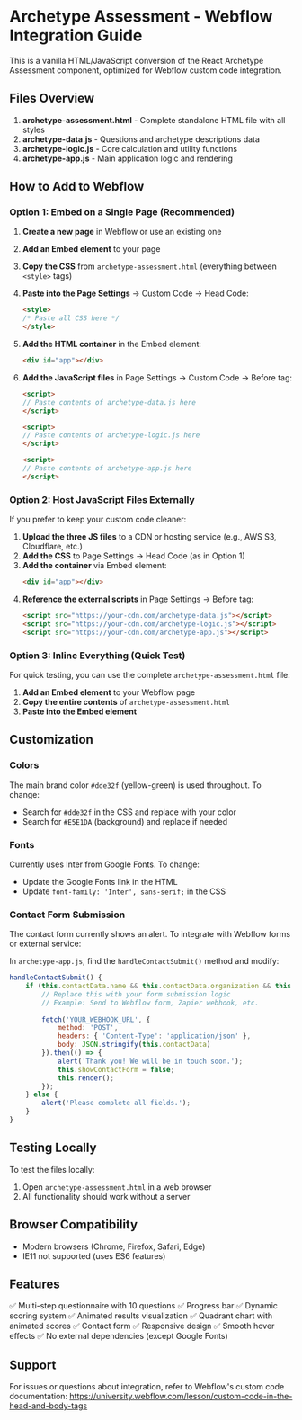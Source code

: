 # Archetype Assessment - Webflow Integration Guide

This is a vanilla HTML/JavaScript conversion of the React Archetype Assessment component, optimized for Webflow custom code integration.

## Files Overview

1. **archetype-assessment.html** - Complete standalone HTML file with all styles
2. **archetype-data.js** - Questions and archetype descriptions data
3. **archetype-logic.js** - Core calculation and utility functions
4. **archetype-app.js** - Main application logic and rendering

## How to Add to Webflow

### Option 1: Embed on a Single Page (Recommended)

1. **Create a new page** in Webflow or use an existing one
2. **Add an Embed element** to your page
3. **Copy the CSS** from `archetype-assessment.html` (everything between `<style>` tags)
4. **Paste into the Page Settings** → Custom Code → Head Code:
   ```html
   <style>
   /* Paste all CSS here */
   </style>
   ```

5. **Add the HTML container** in the Embed element:
   ```html
   <div id="app"></div>
   ```

6. **Add the JavaScript files** in Page Settings → Custom Code → Before </body> tag:
   ```html
   <script>
   // Paste contents of archetype-data.js here
   </script>
   
   <script>
   // Paste contents of archetype-logic.js here
   </script>
   
   <script>
   // Paste contents of archetype-app.js here
   </script>
   ```

### Option 2: Host JavaScript Files Externally

If you prefer to keep your custom code cleaner:

1. **Upload the three JS files** to a CDN or hosting service (e.g., AWS S3, Cloudflare, etc.)
2. **Add the CSS** to Page Settings → Head Code (as in Option 1)
3. **Add the container** via Embed element:
   ```html
   <div id="app"></div>
   ```
4. **Reference the external scripts** in Page Settings → Before </body> tag:
   ```html
   <script src="https://your-cdn.com/archetype-data.js"></script>
   <script src="https://your-cdn.com/archetype-logic.js"></script>
   <script src="https://your-cdn.com/archetype-app.js"></script>
   ```

### Option 3: Inline Everything (Quick Test)

For quick testing, you can use the complete `archetype-assessment.html` file:

1. **Add an Embed element** to your Webflow page
2. **Copy the entire contents** of `archetype-assessment.html`
3. **Paste into the Embed element**

## Customization

### Colors
The main brand color `#dde32f` (yellow-green) is used throughout. To change:
- Search for `#dde32f` in the CSS and replace with your color
- Search for `#E5E1DA` (background) and replace if needed

### Fonts
Currently uses Inter from Google Fonts. To change:
- Update the Google Fonts link in the HTML
- Update `font-family: 'Inter', sans-serif;` in the CSS

### Contact Form Submission
The contact form currently shows an alert. To integrate with Webflow forms or external service:

In `archetype-app.js`, find the `handleContactSubmit()` method and modify:

```javascript
handleContactSubmit() {
    if (this.contactData.name && this.contactData.organization && this.contactData.email) {
        // Replace this with your form submission logic
        // Example: Send to Webflow form, Zapier webhook, etc.
        
        fetch('YOUR_WEBHOOK_URL', {
            method: 'POST',
            headers: { 'Content-Type': 'application/json' },
            body: JSON.stringify(this.contactData)
        }).then(() => {
            alert('Thank you! We will be in touch soon.');
            this.showContactForm = false;
            this.render();
        });
    } else {
        alert('Please complete all fields.');
    }
}
```

## Testing Locally

To test the files locally:

1. Open `archetype-assessment.html` in a web browser
2. All functionality should work without a server

## Browser Compatibility

- Modern browsers (Chrome, Firefox, Safari, Edge)
- IE11 not supported (uses ES6 features)

## Features

✅ Multi-step questionnaire with 10 questions
✅ Progress bar
✅ Dynamic scoring system
✅ Animated results visualization
✅ Quadrant chart with animated scores
✅ Contact form
✅ Responsive design
✅ Smooth hover effects
✅ No external dependencies (except Google Fonts)

## Support

For issues or questions about integration, refer to Webflow's custom code documentation:
https://university.webflow.com/lesson/custom-code-in-the-head-and-body-tags
